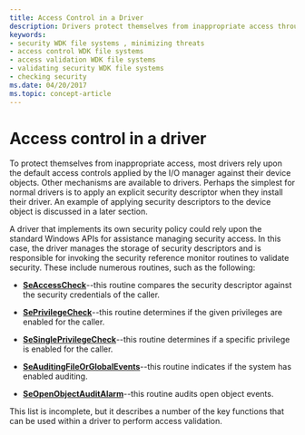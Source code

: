 ```yaml
---
title: Access Control in a Driver
description: Drivers protect themselves from inappropriate access through access control.
keywords:
- security WDK file systems , minimizing threats
- access control WDK file systems
- access validation WDK file systems
- validating security WDK file systems
- checking security
ms.date: 04/20/2017
ms.topic: concept-article
---
```


# Access control in a driver

To protect themselves from inappropriate access, most drivers rely upon the default access controls applied by the I/O manager against their device objects. Other mechanisms are available to drivers. Perhaps the simplest for normal drivers is to apply an explicit security descriptor when they install their driver. An example of applying security descriptors to the device object is discussed in a later section.

A driver that implements its own security policy could rely upon the standard Windows APIs for assistance managing security access. In this case, the driver manages the storage of security descriptors and is responsible for invoking the security reference monitor routines to validate security. These include numerous routines, such as the following:

- [**SeAccessCheck**](/windows-hardware/drivers/ddi/wdm/nf-wdm-seaccesscheck)--this routine compares the security descriptor against the security credentials of the caller.

- [**SePrivilegeCheck**](/windows-hardware/drivers/ddi/ntifs/nf-ntifs-seprivilegecheck)--this routine determines if the given privileges are enabled for the caller.

- [**SeSinglePrivilegeCheck**](/windows-hardware/drivers/ddi/ntddk/nf-ntddk-sesingleprivilegecheck)--this routine determines if a specific privilege is enabled for the caller.

- [**SeAuditingFileOrGlobalEvents**](/windows-hardware/drivers/ddi/ntifs/nf-ntifs-seauditingfileorglobalevents)--this routine indicates if the system has enabled auditing.

- [**SeOpenObjectAuditAlarm**](/windows-hardware/drivers/ddi/ntifs/nf-ntifs-seopenobjectauditalarm)--this routine audits open object events.

This list is incomplete, but it describes a number of the key functions that can be used within a driver to perform access validation.
